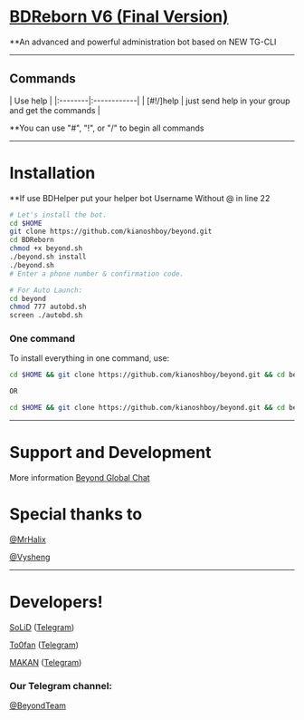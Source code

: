 # [BDReborn V6 (Final Version)](https://telegram.me/BDReborn)

**An advanced and powerful administration bot based on NEW TG-CLI


* * *

## Commands

| Use help |
|:--------|:------------|
| [#!/]help | just send help in your group and get the commands |

**You can use "#", "!", or "/" to begin all commands

* * *

# Installation

**If use BDHelper put your helper bot Username Without @ in line 22

```sh
# Let's install the bot.
cd $HOME
git clone https://github.com/kianoshboy/beyond.git
cd BDReborn
chmod +x beyond.sh
./beyond.sh install
./beyond.sh 
# Enter a phone number & confirmation code.

# For Auto Launch:
cd beyond
chmod 777 autobd.sh
screen ./autobd.sh
```
### One command
To install everything in one command, use:
```sh
cd $HOME && git clone https://github.com/kianoshboy/beyond.git && cd beyond && chmod +x beyond.sh && ./beyond.sh install && ./beyond.sh

OR

cd $HOME && git clone https://github.com/kianoshboy/beyond.git && cd beyond && chmod +x beyond.sh && ./beyond.sh install && chmod 777 autobd.sh && screen ./autobd.sh
```

* * *

# Support and Development

More information [Beyond Global Chat](https://telegram.me/joinchat/AAAAAEIDQ8HTjezV4syUSA)

# Special thanks to
[@MrHalix](https://github.com/MrHalix)

[@Vysheng](https://github.com/vysheng)

* * *

# Developers!

[SoLiD](https://github.com/solid021) ([Telegram](https://telegram.me/SoLiD))

[To0fan](https://github.com/To0fan) ([Telegram](https://telegram.me/ToOfan))

[MAKAN](https://github.com/makanj) ([Telegram](https://telegram.me/MAKAN))


### Our Telegram channel:

[@BeyondTeam](https://telegram.me/BeyondTeam)
